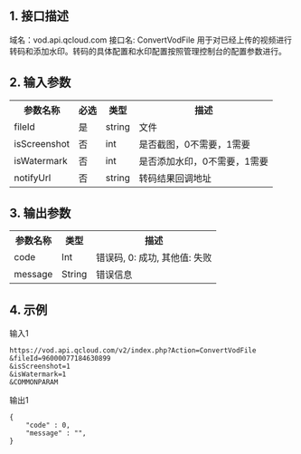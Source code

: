 ## 1. 接口描述
域名：vod.api.qcloud.com
接口名: ConvertVodFile
用于对已经上传的视频进行转码和添加水印。转码的具体配置和水印配置按照管理控制台的配置参数进行。

## 2. 输入参数
 </b></th>
<table class="t"><tbody><tr>
<th><b>参数名称</b></th>
<th><b>必选</b></th>
<th><b>类型</b></th>
<th><b>描述</b></th>
<tr>
<td> fileId
<td> 是
<td> string
<td> 文件
<tr>
<td> isScreenshot
<td> 否
<td> int
<td> 是否截图，0不需要，1需要
<tr>
<td> isWatermark
<td> 否
<td> int
<td> 是否添加水印，0不需要，1需要
<tr>
<td> notifyUrl
<td> 否
<td> string
<td> 转码结果回调地址
</tbody></table>


</b></th> 

## 3. 输出参数
 </b></th>
<table class="t"><tbody><tr>
<th><b>参数名称</b></th>
<th><b>类型</b></th>
<th><b>描述</b></th>
<tr>
<td> code
<td> Int
<td> 错误码, 0: 成功, 其他值: 失败
<tr>
<td> message
<td> String
<td> 错误信息
</tbody></table>

</b></th> 

## 4. 示例

输入1
```
https://vod.api.qcloud.com/v2/index.php?Action=ConvertVodFile
&fileId=96000077184630899
&isScreenshot=1
&isWatermark=1
&COMMONPARAM

```
输出1
```
{
    "code" : 0,
    "message" : "",
}

```



